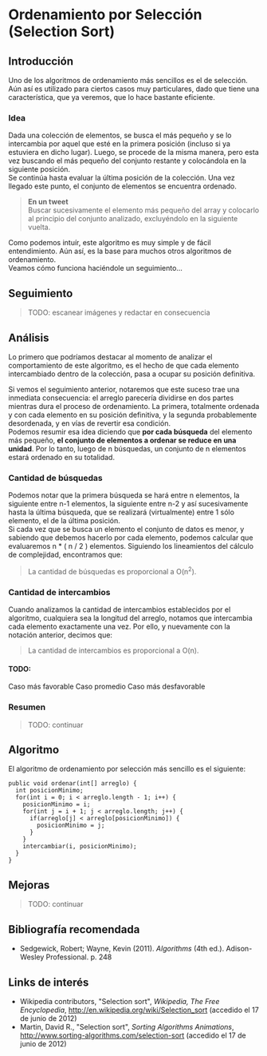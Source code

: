 # Ordenamiento por Selección (Selection Sort)

## Introducción

Uno de los algoritmos de ordenamiento más sencillos es el de selección. Aún así es utilizado para ciertos casos muy particulares, dado que tiene una característica, que ya veremos, que lo hace bastante eficiente.

### Idea
Dada una colección de elementos, se busca el más pequeño y se lo intercambia por aquel que esté en la primera posición (incluso si ya estuviera en dicho lugar). Luego, se procede de la misma manera, pero esta vez buscando el más pequeño del conjunto restante y colocándola en la siguiente posición.  
Se continúa hasta evaluar la última posición de la colección. Una vez llegado este punto, el conjunto de elementos se encuentra ordenado.

> **En un tweet**  
> Buscar sucesivamente el elemento más pequeño del array y colocarlo al principio del conjunto analizado, excluyéndolo en la siguiente vuelta.

Como podemos intuír, este algoritmo es muy simple y de fácil entendimiento. Aún así, es la base para muchos otros algoritmos de ordenamiento.  
Veamos cómo funciona haciéndole un seguimiento...

## Seguimiento
> TODO: escanear imágenes y redactar en consecuencia

## Análisis
Lo primero que podríamos destacar al momento de analizar el comportamiento de este algoritmo, es el hecho de que cada elemento intercambiado dentro de la colección, pasa a ocupar su posición definitiva.

Si vemos el seguimiento anterior, notaremos que este suceso trae una inmediata consecuencia: el arreglo parecería dividirse en dos partes mientras dura el proceso de ordenamiento. La primera, totalmente ordenada y con cada elemento en su posición definitiva, y la segunda probablemente desordenada, y en vías de revertir esa condición.  
Podemos resumir esa idea diciendo que **por cada búsqueda** del elemento más pequeño, **el conjunto de elementos a ordenar se reduce en una unidad**. Por lo tanto, luego de n búsquedas, un conjunto de n elementos estará ordenado en su totalidad.

### Cantidad de búsquedas
Podemos notar que la primera búsqueda se hará entre n elementos, la siguiente entre n-1 elementos, la siguiente entre n-2 y así sucesivamente hasta la última búsqueda, que se realizará (virtualmente) entre 1 sólo elemento, el de la última posición.  
Si cada vez que se busca un elemento el conjunto de datos es menor, y sabiendo que debemos hacerlo por cada elemento, podemos calcular que evaluaremos n * ( n / 2 ) elementos. Siguiendo los lineamientos del cálculo de complejidad, encontramos que:
> La cantidad de búsquedas es proporcional a O(n<sup>2</sup>).

### Cantidad de intercambios
Cuando analizamos la cantidad de intercambios establecidos por el algoritmo, cualquiera sea la longitud del arreglo, notamos que intercambia cada elemento exactamente una vez. Por ello, y nuevamente con la notación anterior, decimos que:
> La cantidad de intercambios es proporcional a O(n).

#### TODO:
Caso más favorable
Caso promedio
Caso más desfavorable

### Resumen
> TODO: continuar

## Algoritmo
El algoritmo de ordenamiento por selección más sencillo es el siguiente:

	public void ordenar(int[] arreglo) {
	  int posicionMinimo;
	  for(int i = 0; i < arreglo.length - 1; i++) {
	    posicionMinimo = i;
	    for(int j = i + 1; j < arreglo.length; j++) {
	      if(arreglo[j] < arreglo[posicionMinimo]) {
	        posicionMinimo = j;
	      }
	    }
	    intercambiar(i, posicionMinimo);
	  }
	}

## Mejoras
> TODO: continuar

## Bibliografía recomendada

* Sedgewick, Robert; Wayne, Kevin (2011). *Algorithms* (4th ed.). Adison-Wesley Professional. p. 248

## Links de interés

* Wikipedia contributors, "Selection sort", *Wikipedia, The Free Encyclopedia*, <http://en.wikipedia.org/wiki/Selection_sort> (accedido el 17 de junio de 2012)
* Martin, David R., "Selection sort", *Sorting Algorithms Animations*, <http://www.sorting-algorithms.com/selection-sort> (accedido el 17 de junio de 2012)